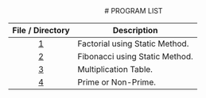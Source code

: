 <div align="center"># PROGRAM LIST</div>

| File / Directory | Description |
|:---:|---|
| [1](Factorial.java) | Factorial using Static Method. |
| [2](Fibonacci.java) | Fibonacci using Static Method. |
| [3](MultiTable.java) | Multiplication Table. |
| [4](Prime.java) | Prime or Non-Prime. |
